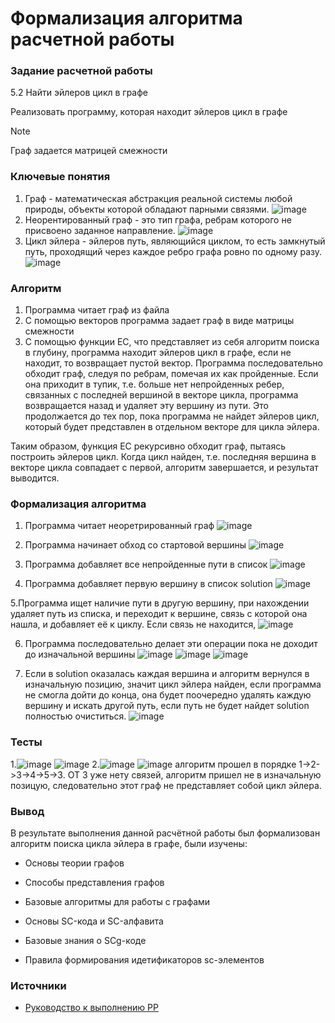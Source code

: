 # Формализация алгоритма расчетной работы

### Задание расчетной работы
5.2 Найти эйлеров цикл в графе

Реализовать программу, которая находит эйлеров цикл в графе
> [!NOTE]
> Граф задается матрицей смежности

### Ключевые понятия
1. Граф - математическая абстракция реальной системы любой природы, объекты которой обладают парными связями.
   ![image](https://github.com/iis-32170x/RPIIS/assets/146393417/2137c805-1494-4661-9cfc-c1928fa76301)
2. Неорентированный граф - это тип графа, ребрам которого не присвоено заданное направление.
   ![image](https://github.com/iis-32170x/RPIIS/assets/146393417/5ce7d8ef-4b60-470e-a3f9-a82f95995c96)
3. Цикл эйлера - эйлеров путь, являющийся циклом, то есть замкнутый путь, проходящий через каждое ребро графа ровно по одному разу.
   ![image](https://github.com/iis-32170x/RPIIS/assets/146393417/b719d518-fd58-477f-ab84-19901dd6730d)

### Алгоритм 
1. Программа читает граф из файла
2. С помощью векторов программа задает граф в виде матрицы смежности
3. С помощью функции EC, что представляет из себя алгоритм поиска в глубину, программа находит эйлеров цикл в графе, если не находит, то возвращает пустой вектор. 
Программа последовательно обходит граф, следуя по ребрам, помечая их как пройденные. Если она приходит в тупик, т.е. больше нет непройденных ребер, связанных с последней вершиной в векторе цикла, программа возвращается назад и удаляет эту вершину из пути. Это продолжается до тех пор, пока программа не найдет эйлеров цикл, который будет представлен в отдельном векторе для цикла эйлера.

Таким образом, функция EC рекурсивно обходит граф, пытаясь построить эйлеров цикл. Когда цикл найден, т.е. последняя вершина в векторе цикла совпадает с первой, алгоритм завершается, и результат выводится.

### Формализация алгоритма
1. Программа читает неоретрированный граф 
![image](https://github.com/iis-32170x/RPIIS/assets/146393417/645a7743-fc80-4692-a83c-2eb2f69d9daa)

2. Программа начинает обход со стартовой вершины
![image](https://github.com/iis-32170x/RPIIS/assets/146393417/cebefb3c-ae96-433e-8220-2c00407e632a)

3. Программа добавляет все непройденные пути в список
![image](https://github.com/iis-32170x/RPIIS/assets/146393417/8eb4f36e-bfb5-4385-a347-5d3b5263c424)

4. Программа добавляет первую вершину в список solution
![image](https://github.com/iis-32170x/RPIIS/assets/146393417/ae402f55-2f7c-4a4a-8f5f-72062e6badc4)

5.Программа ищет наличие пути в другую вершину, при нахождении удаляет путь из списка, и переходит к вершине, связь с которой она нашла, и добавляет её к циклу. Если связь не находится, 
![image](https://github.com/iis-32170x/RPIIS/assets/146393417/a8b742c3-2061-4e3f-abc2-ab13a0b9bcfe)

6. Программа последовательно делает эти операции пока не доходит до изначальной вершины
![image](https://github.com/iis-32170x/RPIIS/assets/146393417/1edf3495-48e0-4e07-bef0-c28044e6c905)
![image](https://github.com/iis-32170x/RPIIS/assets/146393417/159be1cd-7d3b-4421-bc96-56a6c57f6046)
![image](https://github.com/iis-32170x/RPIIS/assets/146393417/4c20ed79-5572-4773-8b56-66462689f5c9)

8. Если в solution оказалась каждая вершина и алгоритм вернулся в изначальную позицию, значит цикл эйлера найден, если программа не смогла дойти до конца, она будет поочередно удалять каждую вершину и искать другой путь, если путь не будет найдет solution полностью очиститься.
![image](https://github.com/iis-32170x/RPIIS/assets/146393417/d071c8c3-389c-4170-af83-61b97d3d1434)

### Тесты
1.![image](https://github.com/iis-32170x/RPIIS/assets/146393417/7250d32e-2a65-4b3c-902c-223e5e852fde)
![image](https://github.com/iis-32170x/RPIIS/assets/146393417/d5d39f89-875f-4c68-8846-9d023a6aebd8)
2.![image](https://github.com/iis-32170x/RPIIS/assets/146393417/0171e7bd-7d65-45fc-bf8a-cb28fe1fa369)
![image](https://github.com/iis-32170x/RPIIS/assets/146393417/595b3fde-d68a-481d-b090-93d728a5d40f)
алгоритм прошел в порядке 1->2->3->4->5->3. ОТ 3 уже нету связей, алгоритм пришел не в изначальную позицую, следовательно этот граф не представляет собой цикл эйлера.

### Вывод
В результате выполнения данной расчётной работы был формализован алгоритм поиска цикла эйлера в графе, были изучены:

- Основы теории графов

- Способы представления графов

- Базовые алгоритмы для работы с графами

- Основы SC-кода и SC-алфавита

- Базовые знания о SCg-коде

- Правила формирования идетификаторов sc-элементов

### Источники

- [Руководство к выполнению РР](https://drive.google.com/drive/folders/1RSriLOZWpxyozHjUa1Kz3uZtIr0PixVh)
